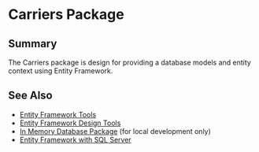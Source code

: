 # Carriers Package

## Summary

The Carriers package is design for providing a database models and entity context using Entity Framework.

## See Also

- [Entity Framework Tools](https://www.nuget.org/packages/Microsoft.EntityFrameworkCore.Tools/8.0.0-rc.2.23480.1)
- [Entity Framework Design Tools](https://www.nuget.org/packages/Microsoft.EntityFrameworkCore.Design/8.0.0-rc.2.23480.1)
- [In Memory Database Package](https://www.nuget.org/packages/Microsoft.EntityFrameworkCore.InMemory/8.0.0-rc.2.23480.1) (for local development only)
- [Entity Framework with SQL Server](https://www.nuget.org/packages/Microsoft.EntityFrameworkCore.SqlServer/)